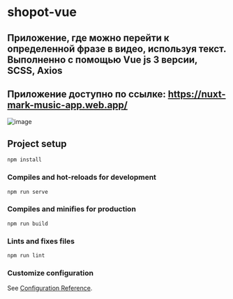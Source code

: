 # shopot-vue
## Приложение, где можно перейти к определенной фразе в видео, используя текст. Выполненно с помощью Vue js 3 версии, SCSS, Axios

## Приложение доступно по ссылке: https://nuxt-mark-music-app.web.app/

![image](https://github.com/Markelas/shopot-vue/assets/95120171/80edab4c-84e2-4bd4-9cd9-201fc51bf8bf)


## Project setup
```
npm install
```

### Compiles and hot-reloads for development
```
npm run serve
```

### Compiles and minifies for production
```
npm run build
```

### Lints and fixes files
```
npm run lint
```

### Customize configuration
See [Configuration Reference](https://cli.vuejs.org/config/).
